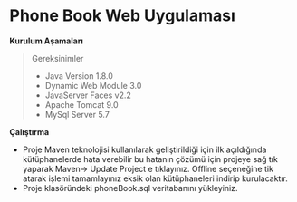 <!DOCTYPE html>
<html>
<head>
<meta charset="utf-8">
<meta name="viewport" content="width=device-width, initial-scale=1.0">
<title>phone Book</title>
<link rel="stylesheet" href="https://stackedit.io/res-min/themes/base.css" />

<body><div class="container"><h1 id="phone-book-web-uygulaması">Phone Book Web Uygulaması</h1>

<p><strong>Kurulum Aşamaları</strong> </p>

<blockquote>
  <p>Gereksinimler</p>
  
  <ul>
  <li>Java Version 1.8.0</li>
  <li>Dynamic Web Module 3.0</li>
  <li>JavaServer Faces v2.2</li>
  <li>Apache Tomcat 9.0</li>
  <li>MySql Server 5.7</li>
  </ul>
</blockquote>

<p><strong>Çalıştırma</strong></p>

<ul>
<li>Proje Maven teknolojisi kullanılarak geliştirildiği için ilk açıldığında kütüphanelerde hata verebilir bu hatanın çözümü için projeye sağ tık yaparak Maven-&gt; Update Project e tıklayınız. Offline seçeneğine tik atarak işlemi tamamlayınız eksik olan kütüphaneleri indirip kurulacaktır.</li>
<li>Proje klasöründeki phoneBook.sql veritabanını yükleyiniz. </li>
</ul></div></body>
</html>
